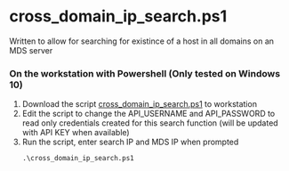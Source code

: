 # cross_domain_ip_search.ps1
Written to allow for searching for existince of a host in all domains on an MDS server

### On the workstation with Powershell (Only tested on Windows 10)
1. Download the script [cross_domain_ip_search.ps1](https://github.com/joeaudet/chkp_scripts_ja/blob/master/cross_domain_search/cross_domain_ip_search.ps1) to workstation
1. Edit the script to change the API_USERNAME and API_PASSWORD to read only credentials created for this search function (will be updated with API KEY when available)
1. Run the script, enter search IP and MDS IP when prompted
	```
	.\cross_domain_ip_search.ps1
	```
